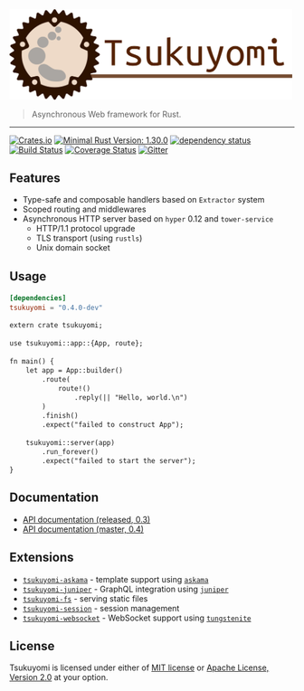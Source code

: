 <img src="https://raw.githubusercontent.com/tsukuyomi-rs/tsukuyomi/master/tsukuyomi-header.png" alt="header" width="500" />

> Asynchronous Web framework for Rust.

---

[![Crates.io][crates-io-badge]][crates-io]
[![Minimal Rust Version: 1.30.0][rust-version-badge]][rust-version]
[![dependency status][deps-rs-badge]][deps-rs]
[![Build Status][azure-pipelines-badge]][azure-pipelines]
[![Coverage Status][codecov-badge]][codecov]
[![Gitter][gitter-badge]][gitter]

## Features

* Type-safe and composable handlers based on `Extractor` system
* Scoped routing and middlewares
* Asynchronous HTTP server based on `hyper` 0.12 and `tower-service`
  - HTTP/1.1 protocol upgrade
  - TLS transport (using `rustls`)
  - Unix domain socket

## Usage

```toml
[dependencies]
tsukuyomi = "0.4.0-dev"
```

```rust,no_run
extern crate tsukuyomi;

use tsukuyomi::app::{App, route};

fn main() {
    let app = App::builder()
        .route(
            route!()
                .reply(|| "Hello, world.\n")
        )
        .finish()
        .expect("failed to construct App");

    tsukuyomi::server(app)
        .run_forever()
        .expect("failed to start the server");
}
```

## Documentation

* [API documentation (released, 0.3)][docs-rs]
* [API documentation (master, 0.4)][master-doc]

## Extensions

- [`tsukuyomi-askama`] - template support using [`askama`]
- [`tsukuyomi-juniper`] - GraphQL integration using [`juniper`]
- [`tsukuyomi-fs`] - serving static files
- [`tsukuyomi-session`] - session management
- [`tsukuyomi-websocket`] - WebSocket support using [`tungstenite`]

## License
Tsukuyomi is licensed under either of [MIT license](LICENSE-MIT) or [Apache License, Version 2.0](LICENSE-APACHE) at your option.

<!-- links -->

[crates-io]: https://crates.io/crates/tsukuyomi
[docs-rs]: https://docs.rs/tsukuyomi
[rust-version]: https://www.rust-lang.org
[master-doc]: https://tsukuyomi-rs.github.io/tsukuyomi
[gitter]: https://gitter.im/ubnt-intrepid/tsukuyomi
[examples]: https://github.com/tsukuyomi-rs/examples
[deps-rs]: https://deps.rs/crate/tsukuyomi/0.4.0-dev
[azure-pipelines]: https://dev.azure.com/tsukuyomi-rs/tsukuyomi-rs/_build/latest?definitionId=1
[codecov]: https://codecov.io/gh/tsukuyomi-rs/tsukuyomi

[crates-io-badge]: https://img.shields.io/crates/v/tsukuyomi.svg
[rust-version-badge]: https://img.shields.io/badge/rustc-1.30.0+-lightgray.svg
[gitter-badge]: https://badges.gitter.im/ubnt-intrepid/tsukuyomi.svg
[deps-rs-badge]: https://deps.rs/crate/tsukuyomi/0.4.0-dev/status.svg
[azure-pipelines-badge]: https://dev.azure.com/tsukuyomi-rs/tsukuyomi-rs/_apis/build/status/tsukuyomi-rs.tsukuyomi
[codecov-badge]: https://codecov.io/gh/tsukuyomi-rs/tsukuyomi/branch/master/graph/badge.svg

[`askama`]: https://github.com/djc/askama
[`juniper`]: https://github.com/graphql-rust/juniper
[`tungstenite`]: https://github.com/snapview/tungstenite-rs

[`tsukuyomi-askama`]: https://github.com/tsukuyomi-rs/tsukuyomi/tree/master/tsukuyomi-askama
[`tsukuyomi-juniper`]: https://github.com/tsukuyomi-rs/tsukuyomi/tree/master/tsukuyomi-juniper
[`tsukuyomi-fs`]: https://github.com/tsukuyomi-rs/tsukuyomi/tree/master/tsukuyomi-fs
[`tsukuyomi-session`]: https://github.com/tsukuyomi-rs/tsukuyomi/tree/master/tsukuyomi-session
[`tsukuyomi-websocket`]: https://github.com/tsukuyomi-rs/tsukuyomi/tree/master/tsukuyomi-websocket
